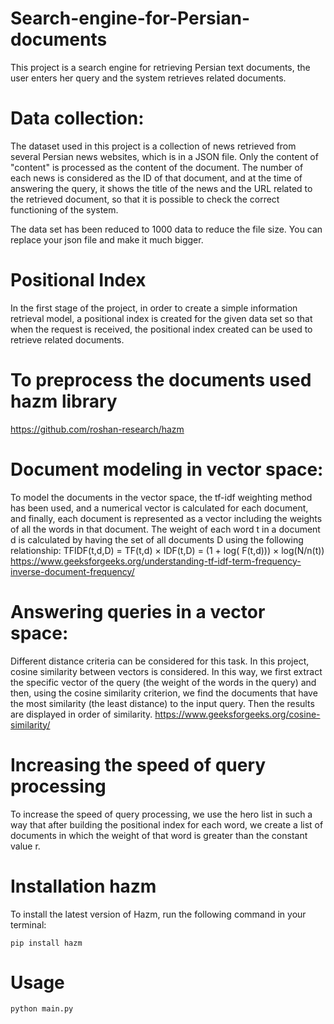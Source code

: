 # Search-engine-for-Persian-documents
This project is a search engine for retrieving Persian text documents, the user enters her query and the system retrieves related documents.

# Data collection:
The dataset used in this project is a collection of news retrieved from several Persian news websites, which is in a JSON file. Only the content of "content" is processed as the content of the document.
The number of each news is considered as the ID of that document, and at the time of answering the query, it shows the title of the news and the URL related to the retrieved document, so that it is possible to check the correct functioning of the system.

The data set has been reduced to 1000 data to reduce the file size. You can replace your json file and make it much bigger.

# Positional Index
In the first stage of the project, in order to create a simple information retrieval model, a positional index is created for the given data set so that when the request is received, the positional index created can be used to retrieve related documents.

# To preprocess the documents used hazm library
https://github.com/roshan-research/hazm


# Document modeling in vector space:
To model the documents in the vector space, the tf-idf weighting method has been used, and a numerical vector is calculated for each document, and finally, each document is represented as a vector including the weights of all the words in that document. The weight of each word t in a document d is calculated by having the set of all documents D using the following relationship:
TFIDF(t,d,D) = TF(t,d) × IDF(t,D) = (1 + log( F(t,d))) × log(N/n(t))
https://www.geeksforgeeks.org/understanding-tf-idf-term-frequency-inverse-document-frequency/

# Answering queries in a vector space:
Different distance criteria can be considered for this task. In this project, cosine similarity between vectors is considered.
In this way, we first extract the specific vector of the query (the weight of the words in the query) and then, using the cosine similarity criterion, we find the documents that have the most similarity (the least distance) to the input query. Then the results are displayed in order of similarity.
https://www.geeksforgeeks.org/cosine-similarity/

# Increasing the speed of query processing
To increase the speed of query processing, we use the hero list in such a way that after building the positional index for each word, we create a list of documents in which the weight of that word is greater than the constant value r.



# Installation hazm
To install the latest version of Hazm, run the following command in your terminal:

```
pip install hazm
```

# Usage
```
python main.py
```

